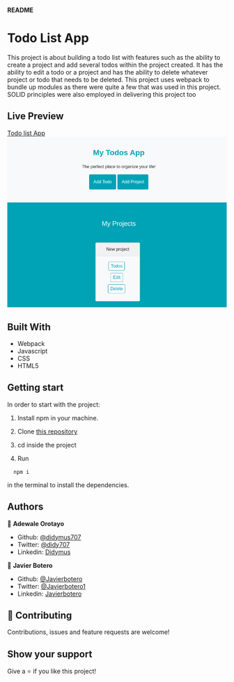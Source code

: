 **README**

# Todo List App #

This project is about building a todo list with features such as the ability to create a project and add several todos within the project created. It has the ability to edit a todo or a project and has the ability to delete whatever project or todo that needs to be deleted. This project uses webpack to bundle up modules as there were quite a few that was used in this project. SOLID principles were also employed in delivering this project too

## Live Preview

[Todo list App](https://javierbotero.github.io/todolist-App/)
![Screenshot todo list app](https://github.com/javierbotero/todolist-App/blob/development/src/assets/Screenshot%20from%202020-11-13%2021-50-54.png)

## Built With

- Webpack
- Javascript
- CSS
- HTML5

## Getting start

In order to start with the project:

1. Install npm in your machine.
2. Clone [this repository](https://github.com/javierbotero/todolist-App)
3. cd inside the project

4. Run
```
  npm i
```
in the terminal to install the dependencies.


## Authors

👤 **Adewale Orotayo**

- Github: [@didymus707](https://github.com/didymus707)
- Twitter: [@didy707](https://twitter.com/didy707)
- Linkedin: [Didymus](https://www.linkedin.com/in/adewale-thomas-orotayo/)


👤 **Javier Botero**

- Github: [@Javierbotero](https://github.com/javierbotero)
- Twitter: [@Javierbotero1](https://twitter.com/Javierboterodev)
- Linkedin: [Javierbotero](https://www.linkedin.com/in/javierboterodev/)


## 🤝 Contributing

Contributions, issues and feature requests are welcome!

## Show your support

Give a ⭐️ if you like this project!